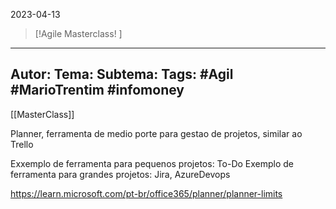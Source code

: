 2023-04-13


 >[!Agile Masterclass! ]
---
Autor: 
Tema:
Subtema: 
Tags: #Agil #MarioTrentim #infomoney 
---
[[MasterClass]]



Planner, ferramenta de medio porte para gestao de projetos, similar ao Trello

Exxemplo de ferramenta para pequenos projetos: To-Do
Exemplo de ferramenta para grandes projetos: Jira, AzureDevops

https://learn.microsoft.com/pt-br/office365/planner/planner-limits

